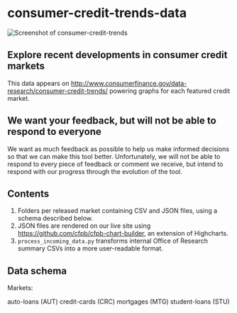 # consumer-credit-trends-data

![Screenshot of consumer-credit-trends](screenshot.png)

## Explore recent developments in consumer credit markets
This data appears on http://www.consumerfinance.gov/data-research/consumer-credit-trends/ powering graphs for each featured credit market.

## We want your feedback, but will not be able to respond to everyone
We want as much feedback as possible to help us make informed decisions so that we can make this tool better. Unfortunately, we will not be able to respond to every piece of feedback or comment we receive, but intend to respond with our progress through the evolution of the tool.

## Contents

1. Folders per released market containing CSV and JSON files, using a schema described below.
  1. JSON files are rendered on our live site using https://github.com/cfpb/cfpb-chart-builder, an extension of Highcharts.
1. `process_incoming_data.py` transforms internal Office of Research summary CSVs into a more user-readable format.

## Data schema

Markets:

auto-loans (AUT)
credit-cards (CRC)
mortgages (MTG)
student-loans (STU)
